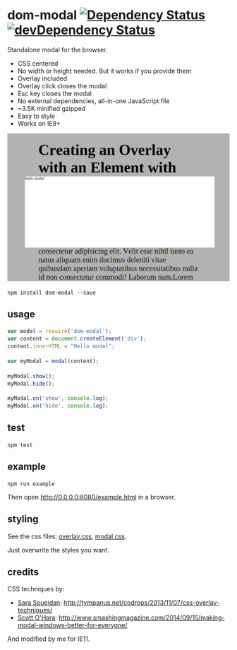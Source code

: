 # dom-modal [![Dependency Status](http://img.shields.io/david/ThankYouMotion/dom-modal.svg?style=flat-square)](https://david-dm.org/ThankYouMotion/dom-modal) [![devDependency Status](http://img.shields.io/david/dev/ThankYouMotion/dom-modal.svg?style=flat-square)](https://david-dm.org/ThankYouMotion/dom-modal#info=devDependencies)

Standalone modal for the browser.

- CSS centered
- No width or height needed. But it works if you provide them
- Overlay included
- Overlay click closes the modal
- Esc key closes the modal
- No external dependencies, all-in-one JavaScript file
- ~3.5K minified gzipped
- Easy to style
- Works on IE9+

![screenshot](screenshot.png)

```shell
npm install dom-modal --save
```

## usage

```js
var modal = require('dom-modal');
var content = document.createElement('div');
content.innerHTML = "Hello modal";

var myModal = modal(content);

myModal.show();
myModal.hide();

myModal.on('show', console.log);
myModal.on('hide', console.log);
```

## test

```
npm test
```

## example

```
npm run example
```

Then open http://0.0.0.0:8080/example.html in a browser.

## styling

See the css files: [overlay.css](overlay.css), [modal.css](modal.css).

Just overwrite the styles you want.

## credits

CSS techniques by:
- [Sara Soueidan](https://twitter.com/SaraSoueidan): http://tympanus.net/codrops/2013/11/07/css-overlay-techniques/
- [Scott O'Hara](https://twitter.com/scottohara): http://www.smashingmagazine.com/2014/09/15/making-modal-windows-better-for-everyone/

And modified by me for IE11.
